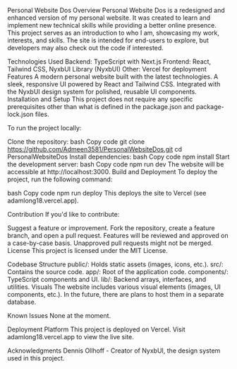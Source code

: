 Personal Website Dos
Overview
Personal Website Dos is a redesigned and enhanced version of my personal website. It was created to learn and implement new technical skills while providing a better online presence. This project serves as an introduction to who I am, showcasing my work, interests, and skills. The site is intended for end-users to explore, but developers may also check out the code if interested.

Technologies Used
Backend: TypeScript with Next.js
Frontend: React, Tailwind CSS, NyxbUI Library (NyxbUI)
Other: Vercel for deployment
Features
A modern personal website built with the latest technologies.
A sleek, responsive UI powered by React and Tailwind CSS.
Integrated with the NyxbUI design system for polished, reusable UI components.
Installation and Setup
This project does not require any specific prerequisites other than what is defined in the package.json and package-lock.json files.

To run the project locally:

Clone the repository:
bash
Copy code
git clone https://github.com/Admeen3581/PersonalWebsiteDos.git
cd PersonalWebsiteDos
Install dependencies:
bash
Copy code
npm install
Start the development server:
bash
Copy code
npm run dev
The website will be accessible at http://localhost:3000.
Build and Deployment
To deploy the project, run the following command:

bash
Copy code
npm run deploy
This deploys the site to Vercel (see adamlong18.vercel.app).

Contribution
If you'd like to contribute:

Suggest a feature or improvement.
Fork the repository, create a feature branch, and open a pull request.
Features will be reviewed and approved on a case-by-case basis. Unapproved pull requests might not be merged.
License
This project is licensed under the MIT License.

Codebase Structure
public/: Holds static assets (images, icons, etc.).
src/: Contains the source code.
app/: Root of the application code.
components/: TypeScript components and UI.
lib/: Backend arrays, interfaces, and utilities.
Visuals
The website includes various visual elements (images, UI components, etc.). In the future, there are plans to host them in a separate database.

Known Issues
None at the moment.

Deployment Platform
This project is deployed on Vercel. Visit adamlong18.vercel.app to view the live site.

Acknowledgments
Dennis Ollhoff - Creator of NyxbUI, the design system used in this project.